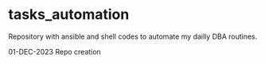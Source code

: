 # tasks_automation
Repository with ansible and shell codes to automate my dailly DBA routines.

01-DEC-2023  Repo creation